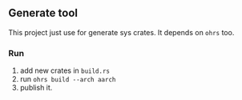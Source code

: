 ## Generate tool

This project just use for generate sys crates. It depends on `ohrs` too.

### Run

1. add new crates in `build.rs`
2. run `ohrs build --arch aarch`
3. publish it.